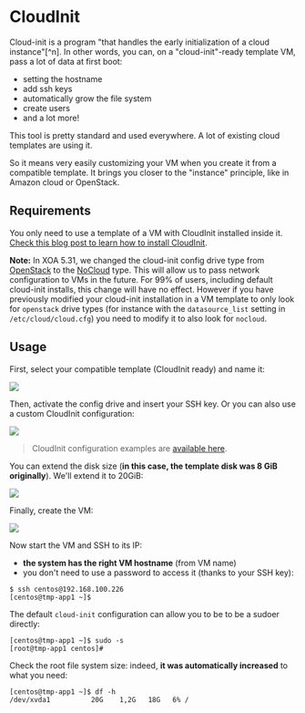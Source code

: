 # CloudInit

Cloud-init is a program "that handles the early initialization of a cloud instance"[^n]. In other words, you can, on a "cloud-init"-ready template VM, pass a lot of data at first boot:

* setting the hostname
* add ssh keys
* automatically grow the file system
* create users
* and a lot more!

This tool is pretty standard and used everywhere. A lot of existing cloud templates are using it.

So it means very easily customizing your VM when you create it from a compatible template. It brings you closer to the "instance" principle, like in Amazon cloud or OpenStack.

## Requirements

You only need to use a template of a VM with CloudInit installed inside it. [Check this blog post to learn how to install CloudInit](https://xen-orchestra.com/blog/centos-cloud-template-for-xenserver/).

**Note:** In XOA 5.31, we changed the cloud-init config drive type from [OpenStack](https://cloudinit.readthedocs.io/en/latest/topics/datasources/configdrive.html) to the [NoCloud](https://cloudinit.readthedocs.io/en/latest/topics/datasources/nocloud.html) type. This will allow us to pass network configuration to VMs in the future. For 99% of users, including default cloud-init installs, this change will have no effect. However if you have previously modified your cloud-init installation in a VM template to only look for `openstack` drive types (for instance with the `datasource_list` setting in `/etc/cloud/cloud.cfg`) you need to modify it to also look for `nocloud`.

## Usage

First, select your compatible template (CloudInit ready) and name it:

![](https://i.imgur.com/XDAy7DB.png)

Then, activate the config drive and insert your SSH key. Or you can also use a custom CloudInit configuration:

![](https://i.imgur.com/FYZcvjL.png)

> CloudInit configuration examples are [available here](http://cloudinit.readthedocs.org/en/latest/topics/examples.html).

You can extend the disk size (**in this case, the template disk was 8 GiB originally**). We'll extend it to 20GiB:

![](https://i.imgur.com/PzDzStF.png)

Finally, create the VM:

![](https://i.imgur.com/xh2M0R2.png)

Now start the VM and SSH to its IP:

* **the system has the right VM hostname** (from VM name) 
* you don't need to use a password to access it (thanks to your SSH key):

```
$ ssh centos@192.168.100.226
[centos@tmp-app1 ~]$ 
```

The default `cloud-init` configuration can allow you to be to be a sudoer directly:

```
[centos@tmp-app1 ~]$ sudo -s
[root@tmp-app1 centos]# 
```

Check the root file system size: indeed, **it was automatically increased** to what you need:

```
[centos@tmp-app1 ~]$ df -h
/dev/xvda1          20G    1,2G   18G   6% /
```
